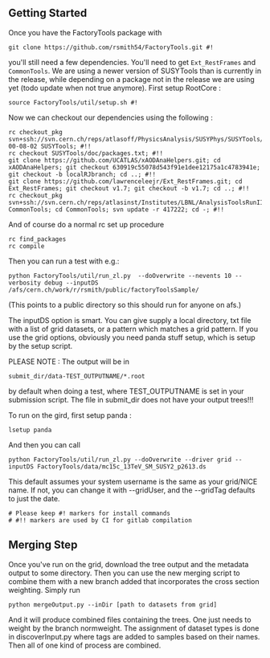 ## Getting Started

Once you have the FactoryTools package with

```
git clone https://github.com/rsmith54/FactoryTools.git #!
```

you'll still need a few dependencies. You'll need to get `Ext_RestFrames` and `CommonTools`. We are using a newer version of SUSYTools than is currently in the release, while depending on a package not in the release we are using yet (todo update when not true anymore).
First setup RootCore :

```
source FactoryTools/util/setup.sh #!
```

Now we can checkout our dependencies using the following :

```
rc checkout_pkg svn+ssh://svn.cern.ch/reps/atlasoff/PhysicsAnalysis/SUSYPhys/SUSYTools/tags/SUSYTools-00-08-02 SUSYTools; #!!
rc checkout SUSYTools/doc/packages.txt; #!!
git clone https://github.com/UCATLAS/xAODAnaHelpers.git; cd xAODAnaHelpers; git checkout 630919c55078d543f91e1dee12175a1c4783941e;  git checkout -b localRJbranch; cd ..; #!!
git clone https://github.com/lawrenceleejr/Ext_RestFrames.git; cd Ext_RestFrames; git checkout v1.7; git checkout -b v1.7; cd ..; #!!
rc checkout_pkg svn+ssh://svn.cern.ch/reps/atlasinst/Institutes/LBNL/AnalysisToolsRunII/CommonTools/trunk/ CommonTools; cd CommonTools; svn update -r 417222; cd -; #!!
```

And of course do a normal rc set up procedure

```
rc find_packages
rc compile
```

Then you can run a test with e.g.:

```
python FactoryTools/util/run_zl.py  --doOverwrite --nevents 10 --verbosity debug --inputDS /afs/cern.ch/work/r/rsmith/public/factoryToolsSample/
```

(This points to a public directory so this should run for anyone on afs.)

The inputDS option is smart.  You can give supply a local directory, txt file with a list of grid datasets, or a pattern which matches a grid pattern.  If you use the grid options, obviously you need panda stuff setup, which is setup by the setup script.

PLEASE NOTE : The output will be in
```
submit_dir/data-TEST_OUTPUTNAME/*.root
```
by default when doing a test, where TEST_OUTPUTNAME is set in your submission script.  The file in submit_dir does not have your output trees!!!


To run on the gird, first setup panda :
```
lsetup panda
```

And then you can call

```
python FactoryTools/util/run_zl.py --doOverwrite --driver grid --inputDS FactoryTools/data/mc15c_13TeV_SM_SUSY2_p2613.ds
```

This default assumes your system username is the same as your grid/NICE name. If not, you can change it with --gridUser, and the --gridTag defaults to just the date.

```
# Please keep #! markers for install commands
# #!! markers are used by CI for gitlab compilation
```

## Merging Step

Once you've run on the grid, download the tree output and the metadata output to some directory. Then you can use the new merging script to combine them with a new branch added that incorporates the cross section weighting. Simply run

```
python mergeOutput.py --inDir [path to datasets from grid]
```

And it will produce combined files containing the trees. One just needs to weight by the branch normweight. The assignment of dataset types is done in discoverInput.py where tags are added to samples based on their names. Then all of one kind of process are combined.
